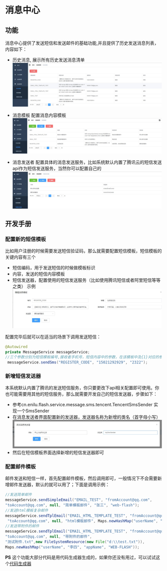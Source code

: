 # 消息中心

## 功能
消息中心提供了发送短信和发送邮件的基础功能,并且提供了历史发送消息列表，内容如下：
- 历史消息, 展示所有历史发送消息清单
![历史消息](./img/messageCenter/message.jpg)

- 消息模板 配置消息内容模板
![消息模板](./img/messageCenter/message-template.jpg)
- 消息发送者 配置具体的消息发送服务，比如系统默认内置了腾讯云的短信发送api作为短信发送服务，当然你可以配置自己的
![消息模板](./img/messageCenter/message-sender.jpg)

## 开发手册

###  配置新的短信模板
比如用户注册的时候需要发送短信验证码，那么就需要配置短信模板，短信模板的关键内容有三个
- 短信编码，用于发送短信的时候做模板标识
- 内容，发送的短信内容模板
- 短信发送器，配置使用的短信发送服务（比如使用腾讯短信或者阿里短信等等之类）
示例
![短信模板编辑](./img/messageCenter/message-template-add.jpg)

配置完毕后就可以在适当的场景下调用发送短信：
```java
@Autowired
private MessageService messageService;
//三个参数分别为短信模板编号,接收者手机号，短信内容中的参数，在该模板中及{1}对应的参数
 messageService.sendSms("REGISTER_CODE", "15021292929", "2322");
```
### 新增短信发送器
本系统默认内置了腾讯的发送短信服务，你只要更改下api相关配置即可使用。你也可能需要用其他的短信服务，那么就需要开发自己的短信发送器，步骤如下：
- 参考cn.enilu.flash.service.message.sms.tencent.TencentSmsSender 实现一个SmsSender
- 在消息发送者界面配置新的发送器，发送器名称为新增的类名（首字母小写）
![短信发送器编辑](./img/messageCenter/message-sender-add.jpg)
- 然后在短信模板界面选择新增的短信发送器即可

### 配置邮件模板
邮件发送和短信一样，首先配置邮件模板，然后调用即可，一般情况下不会需要新增邮件发送器，默认的就可以用了；下面是调用示例：
```java
//发送简单邮件
messageService.sendSimpleEmail("EMAIL_TEST", "fromAccount@qq.com", 
"toAccount@qq.com", null, "简单模板邮件", "张三", "web-flash");
//发送html模板复杂邮件
messageService.sendTplEmail("EMAIL_HTML_TEMPLATE_TEST", "fromAccount@qq.com",
 "toAccount@qq.com", null, "html模板邮件", Maps.newHashMap("userName", "李四", "appName", "WEB-FLASH"));
//发送带附件的邮件
messageService.sendTplEmail("EMAIL_HTML_TEMPLATE_TEST", "fromAccount@qq.com", 
"toAccount@qq.com", null, "带附件的邮件",
"测试附件.txt",new FileSystemResource(new File("d:\\test.txt")),
Maps.newHashMap("userName", "李四", "appName", "WEB-FLASH"));
```


**PS** 这个功能大部分代码是用代码生成器生成的，如果你还没有用过，可以试试这个[代码生成器](../ecosystem/code-generator.md)